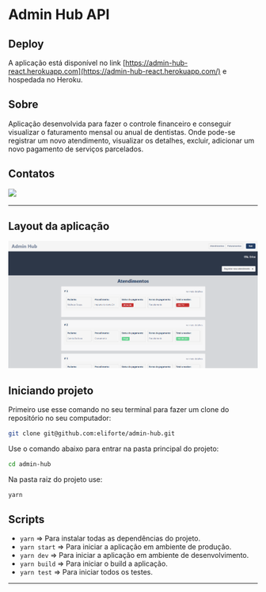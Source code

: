 # Admin Hub API

## **Deploy**

A aplicação está disponível no link [https://admin-hub-react.herokuapp.com](https://admin-hub-react.herokuapp.com/) e hospedada no Heroku.

## **Sobre**
  Aplicação desenvolvida para fazer o controle financeiro e conseguir visualizar o faturamento mensal ou anual de dentistas. Onde pode-se registrar um novo atendimento, visualizar os detalhes, excluir, adicionar um novo pagamento de serviços parcelados.

## **Contatos**
<a targer="_blank" href="https://www.linkedin.com/in/elias-forte/"><img src="https://img.icons8.com/fluency/48/000000/linkedin.png"/></a>

***

## **Layout da aplicação**

<img src="https://github.com/eliforte/admin-hub/blob/main/public/Screenshot_2.png" alt="imagem ilustrativa da aplicação" />

## **Iniciando projeto**

Primeiro use esse comando no seu terminal para fazer um clone do repositório no seu computador:

```bash
git clone git@github.com:eliforte/admin-hub.git
```
Use o comando abaixo para entrar na pasta principal do projeto:

```bash
cd admin-hub
```

Na pasta raiz do projeto use:

```bash
yarn
```

## **Scripts**

- <code>yarn</code> => Para instalar todas as dependências do projeto.
- <code>yarn start</code> => Para iniciar a aplicação em ambiente de produção.
- <code>yarn dev</code> => Para iniciar a aplicação em ambiente de desenvolvimento.
- <code>yarn build</code> => Para iniciar o build a aplicação.
- <code>yarn test</code> => Para iniciar todos os testes.

***
